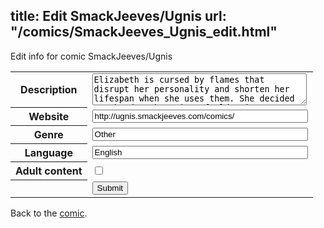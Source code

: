 title: Edit SmackJeeves/Ugnis
url: "/comics/SmackJeeves_Ugnis_edit.html"
---
Edit info for comic SmackJeeves/Ugnis

<form name="comic" action="http://gaepostmail.appspot.com/comic/" method="post">
<table class="comicinfo">
<tr>
<th>Description</th><td><textarea name="description" cols="40" rows="3">Elizabeth is cursed by flames that disrupt her personality and shorten her lifespan when she uses them. She decided to abandon the ruins of Eldur in a quest to seek for the sorceress who resurrected the god of fire that cursed her. However, she'll need help...</textarea></td>
</tr>
<tr>
<th>Website</th><td><input type="text" name="url" value="http://ugnis.smackjeeves.com/comics/" size="40"/></td>
</tr>
<tr>
<th>Genre</th><td><input type="text" name="genre" value="Other" size="40"/></td>
</tr>
<tr>
<th>Language</th><td><input type="text" name="language" value="English" size="40"/></td>
</tr>
<tr>
<th>Adult content</th><td><input type="checkbox" name="adult" value="adult" /></td>
</tr>
<tr>
<th></th><td>
<input type="hidden" name="comic" value="SmackJeeves_Ugnis" />
<input type="submit" name="submit" value="Submit" />
</td>
</tr>
</table>
</form>

Back to the [comic](SmackJeeves_Ugnis.html).
